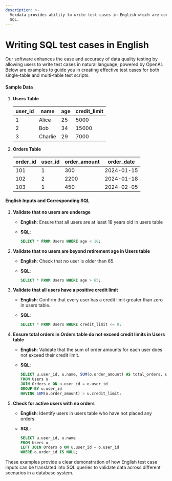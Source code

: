 ```yaml
---
description: >-
  Vexdata provides ability to write test cases in English which are converted to
  SQL.
---
```


# Writing SQL test cases in English



Our software enhances the ease and accuracy of data quality testing by allowing users to write test cases in natural language, powered by OpenAI. Below are examples to guide you in creating effective test cases for both single-table and multi-table test scripts.

#### Sample Data

1.  **Users Table**

    | user\_id | name    | age | credit\_limit |
    | -------- | ------- | --- | ------------- |
    | 1        | Alice   | 25  | 5000          |
    | 2        | Bob     | 34  | 15000         |
    | 3        | Charlie | 29  | 7000          |
2.  **Orders Table**

    | order\_id | user\_id | order\_amount | order\_date |
    | --------- | -------- | ------------- | ----------- |
    | 101       | 1        | 300           | 2024-01-15  |
    | 102       | 2        | 2200          | 2024-01-18  |
    | 103       | 1        | 450           | 2024-02-05  |

#### English Inputs and Corresponding SQL

1. **Validate that no users are underage**
   * **English**: Ensure that all users are at least 18 years old in users table
   *   **SQL**:

       ```sql
       SELECT * FROM Users WHERE age < 18;
       ```
2. **Validate that no users are beyond retirement age in Users table**
   * **English**: Check that no user is older than 65.
   *   **SQL**:

       ```sql
       SELECT * FROM Users WHERE age > 65;
       ```
3. **Validate that all users have a positive credit limit**
   * **English**: Confirm that every user has a credit limit greater than zero in users table.
   *   **SQL**:

       ```sql
       SELECT * FROM Users WHERE credit_limit <= 0;
       ```
4. **Ensure total orders in Orders table do not exceed credit limits in Users table**
   * **English**: Validate that the sum of order amounts for each user does not exceed their credit limit.
   *   **SQL**:

       ```sql
       SELECT u.user_id, u.name, SUM(o.order_amount) AS total_orders, u.credit_limit
       FROM Users u
       JOIN Orders o ON u.user_id = o.user_id
       GROUP BY u.user_id
       HAVING SUM(o.order_amount) > u.credit_limit;
       ```
5. **Check for active users with no orders**
   * **English**: Identify users in users table who have not placed any orders.
   *   **SQL**:

       ```sql
       SELECT u.user_id, u.name
       FROM Users u
       LEFT JOIN Orders o ON u.user_id = o.user_id
       WHERE o.order_id IS NULL;
       ```

These examples provide a clear demonstration of how English test case inputs can be translated into SQL queries to validate data across different scenarios in a database system.
